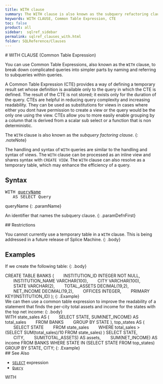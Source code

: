 ```yaml
---
title: WITH clause
summary: The WITH clause is also known as the subquery refactoring clause, and is used to name a subquery, which improves readability and can improve query efficiency.
keywords: WITH CLAUSE, Common Table Expression, CTE
toc: false
product: all
sidebar:  sqlref_sidebar
permalink: sqlref_clauses_with.html
folder: SQLReference/Clauses
---
```

<section>
<div class="TopicContent" data-swiftype-index="true" markdown="1">
# WITH CLAUSE (Common Table Expression)

You can use Common Table Expressions, also known as the `WITH` clause,
to break down complicated queries into simpler parts by naming and
referring to subqueries within queries.

A Common Table Expression (CTE) provides a way of defining a temporary
result set whose definition is available only to the query in which the
CTE is defined. The result of the CTE is not stored; it exists only for
the duration of the query. CTEs are helpful in reducing query complexity
and increasing readability. They can be used as substitutions for views
in cases where either you dont have permission to create a view or the
query would be the only one using the view. CTEs allow you to more
easily enable grouping by a column that is derived from a scalar sub
select or a function that is non deterministic.

The `WITH` clause is also known as the *subquery factoring clause*.
{: .noteNote}

The handling and syntax of `WITH` queries are similar to the handling
and syntax of views. The `WITH` clause can be processed as an inline
view and shares syntax with `CREATE VIEW`. The `WITH` clause can also
resolve as a temporary table, which may enhance the efficiency of a
query.

## Syntax

<div class="fcnWrapperWide"><pre class="FcnSyntax">
WITH <a href="sqlref_queries_query.html">queryName</a>
   AS SELECT Query</pre>

</div>
<div class="paramList" markdown="1">
queryName
{: .paramName}

An identifier that names the subquery clause.
{: .paramDefnFirst}

</div>
## Restrictions

You cannot currently use a temporary table in a `WITH` clause. This is
being addressed in a future release of Splice Machine.
{: .body}

## Examples

If we create the following table:
{: .body}

<div class="preWrapperWide" markdown="1">
    CREATE TABLE BANKS (
           INSTITUTION_ID INTEGER NOT NULL,
           INSTITUTION_NAME VARCHAR(100),
           CITY VARCHAR(100),
           STATE VARCHAR(2),
           TOTAL_ASSETS DECIMAL(19,2),
           NET_INCOME DECIMAL(19,2),
           OFFICES INTEGER,
           PRIMARY KEY(INSTITUTION_ID)
    );
{: .Example}

</div>
We can then use a common table expression to improve the readability of
a statement that finds the per-city total assets and income for the
states with the top net income:
{: .body}

<div class="preWrapperWide" markdown="1">
    WITH state_sales AS (
           SELECT STATE, SUM(NET_INCOME) AS total_sales
           FROM BANKS
           GROUP BY STATE
       ), top_states AS (
           SELECT STATE
           FROM state_sales
           WHERE total_sales > (SELECT SUM(total_sales)/10 FROM state_sales)
       )
    SELECT STATE,
           CITY,
           SUM(TOTAL_ASSETS) AS assets,
           SUM(NET_INCOME) AS income
    FROM BANKS
    WHERE STATE IN (SELECT STATE FROM top_states)
    GROUP BY STATE, CITY;
{: .Example}

</div>
## See Also

* [`SELECT`](sqlref_expressions_select.html) expression
* [`Query`](sqlref_queries_query.html) 

<div class="hiddenText">
WITH
</div>
</div>
</section>
